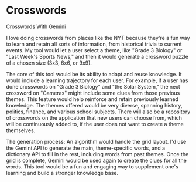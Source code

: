 # Crosswords
Crosswords With Gemini

I love doing crosswords from places like the NYT because they're a fun way to learn and retain all sorts of information, from historical trivia to current events. My tool would let a user select a theme, like "Grade 3 Biology" or "Last Week's Sports News," and then it would generate a crossword puzzle of a chosen size (3x3, 6x6, or 9x9).

The core of this tool would be its ability to adapt and reuse knowledge. It would include a learning trajectory for each user. For example, if a user has done crosswords on "Grade 3 Biology" and "the Solar System," the next crossword on "Cameras" might include some clues from those previous themes. This feature would help reinforce and retain previously learned knowledge. The themes offered would be very diverse, spanning history, politics, finance, and various school subjects. There will also be a repository of crosswords on the application that new users can choose from, which will be continuously added to, if the user does not want to create a theme themselves.

The generation process: An algorithm would handle the grid layout. I'd use the Gemini API to generate the main, theme-specific words, and a dictionary API to fill in the rest, including words from past themes. Once the grid is complete, Gemini would be used again to create the clues for all the words. This tool would be a fun and engaging way to supplement one's learning and build a stronger knowledge base.
